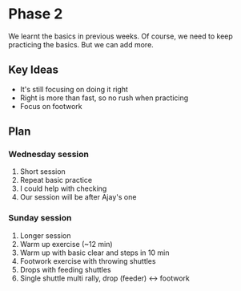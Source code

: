 # Phase 2

We learnt the basics in previous weeks. Of course, we need to keep practicing the basics. But we can add more.

## Key Ideas
- It's still focusing on doing it right
- Right is more than fast, so no rush when practicing
- Focus on footwork

## Plan
### Wednesday session
1. Short session
2. Repeat basic practice
3. I could help with checking
4. Our session will be after Ajay's one

### Sunday session
1. Longer session
2. Warm up exercise (~12 min)
3. Warm up with basic clear and steps in 10 min
4. Footwork exercise with throwing shuttles
5. Drops with feeding shuttles
6. Single shuttle multi rally, drop (feeder) <-> footwork
